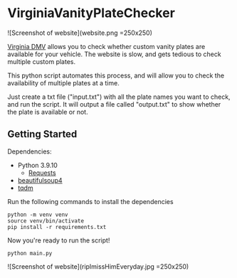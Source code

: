 # VirginiaVanityPlateChecker
![Screenshot of website](website.png =250x250)

[Virginia DMV](https://www.dmv.virginia.gov/dmvnet/plate_purchase/select_plate.asp) allows you to check whether custom vanity plates are available for your vehicle. The website is slow, and gets tedious to check multiple custom plates.

This python script automates this process, and will allow you to check the availability of multiple plates at a time.

Just create a txt file ("input.txt") with all the plate names you want to check, and run the script. It will output a file called "output.txt" to show whether the plate is available or not.

## Getting Started

Dependencies:
* Python 3.9.10 
    * [Requests](https://pypi.org/project/requests/)
* [beautifulsoup4](https://pypi.org/project/beautifulsoup4/) 
* [tqdm](https://pypi.org/project/tqdm/)

Run the following commands to install the dependencies
```
python -m venv venv 
source venv/bin/activate
pip install -r requirements.txt
```

Now you're ready to run the script!

```
python main.py
```


![Screenshot of website](ripImissHimEveryday.jpg =250x250)

